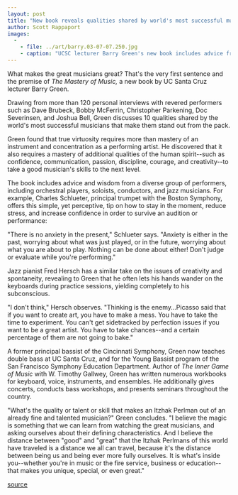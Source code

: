 ```yaml
---
layout: post
title: "New book reveals qualities shared by world's most successful musicians"
author: Scott Rappaport
images:
  -
    - file: ../art/barry.03-07-07.250.jpg
    - caption: "UCSC lecturer Barry Green's new book includes advice from renowned musicians such as Dave Brubeck, Bobby McFerrin, Doc Severinsen, and Joshua Bell. Photo courtesy of Barry Green"
---
```


What makes the great musicians great? That's the very first sentence and the premise of _The Mastery of Music,_ a new book by UC Santa Cruz lecturer Barry Green.

Drawing from more than 120 personal interviews with revered performers such as Dave Brubeck, Bobby McFerrin, Christopher Parkening, Doc Severinsen, and Joshua Bell, Green discusses 10 qualities shared by the world's most successful musicians that make them stand out from the pack.   

Green found that true virtuosity requires more than mastery of an instrument and concentration as a performing artist. He discovered that it also requires a mastery of additional qualities of the human spirit--such as confidence, communication, passion, discipline, courage, and creativity--to take a good musician's skills to the next level.  

The book includes advice and wisdom from a diverse group of performers, including orchestral players, soloists, conductors, and jazz musicians. For example, Charles Schlueter, principal trumpet with the Boston Symphony, offers this simple, yet perceptive, tip on how to stay in the moment, reduce stress, and increase confidence in order to survive an audition or performance:   

"There is no anxiety in the present," Schlueter says. "Anxiety is either in the past, worrying about what was just played, or in the future, worrying about what you are about to play. Nothing can be done about either! Don't judge or evaluate while you're performing."  

Jazz pianist Fred Hersch has a similar take on the issues of creativity and spontaneity, revealing to Green that he often lets his hands wander on the keyboards during practice sessions, yielding completely to his subconscious.  

"I don't think," Hersch observes. "Thinking is the enemy...Picasso said that if you want to create art, you have to make a mess. You have to take the time to experiment. You can't get sidetracked by perfection issues if you want to be a great artist. You have to take chances--and a certain percentage of them are not going to bake."  

A former principal bassist of the Cincinnati Symphony, Green now teaches double bass at UC Santa Cruz, and for the Young Bassist program of the San Francisco Symphony Education Department. Author of _The Inner Game of Music_ with W. Timothy Gallwey, Green has written numerous workbooks for keyboard, voice, instruments, and ensembles. He additionally gives concerts, conducts bass workshops, and presents seminars throughout the country.  

"What's the quality or talent or skill that makes an Itzhak Perlman out of an already fine and talented musician?" Green concludes. "I believe the magic is something that we can learn from watching the great musicians, and asking ourselves about their defining characteristics. And I believe the distance between "good" and "great" that the Itzhak Perlmans of this world have traveled is a distance we all can travel, because it's the distance between being us and being ever more fully ourselves. It is what's inside you--whether you're in music or the fire service, business or education--that makes you unique, special, or even great."  
  

[source](http://www1.ucsc.edu/currents/03-04/07-07/music.html "Permalink to music")
